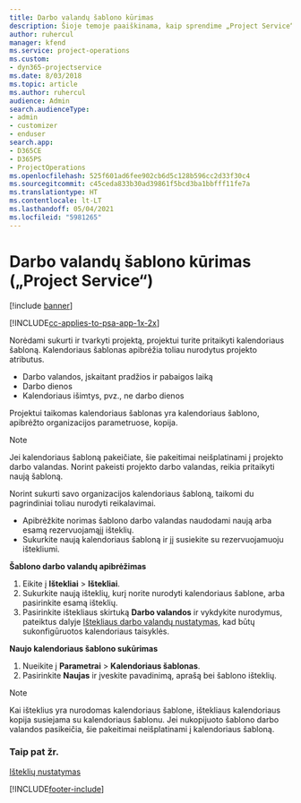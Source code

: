 ```yaml
---
title: Darbo valandų šablono kūrimas
description: Šioje temoje paaiškinama, kaip sprendime „Project Service“ sukurti darbo valandų šabloną.
author: ruhercul
manager: kfend
ms.service: project-operations
ms.custom:
- dyn365-projectservice
ms.date: 8/03/2018
ms.topic: article
ms.author: ruhercul
audience: Admin
search.audienceType:
- admin
- customizer
- enduser
search.app:
- D365CE
- D365PS
- ProjectOperations
ms.openlocfilehash: 525f601ad6fee902cb6d5c128b596cc2d33f30c4
ms.sourcegitcommit: c45ceda833b30ad39861f5bcd3ba1bbfff11fe7a
ms.translationtype: HT
ms.contentlocale: lt-LT
ms.lasthandoff: 05/04/2021
ms.locfileid: "5981265"
---
```

# <a name="create-a-work-hours-template-project-service"></a>Darbo valandų šablono kūrimas („Project Service“)

[!include [banner](../includes/psa-now-project-operations.md)]

[!INCLUDE[cc-applies-to-psa-app-1x-2x](../includes/cc-applies-to-psa-app-3x.md)]

Norėdami sukurti ir tvarkyti projektą, projektui turite pritaikyti kalendoriaus šabloną. Kalendoriaus šablonas apibrėžia toliau nurodytus projekto atributus.

- Darbo valandos, įskaitant pradžios ir pabaigos laiką
- Darbo dienos
- Kalendoriaus išimtys, pvz., ne darbo dienos

Projektui taikomas kalendoriaus šablonas yra kalendoriaus šablono, apibrėžto organizacijos parametruose, kopija.

> [!NOTE]
> Jei kalendoriaus šabloną pakeičiate, šie pakeitimai neišplatinami į projekto darbo valandas. Norint pakeisti projekto darbo valandas, reikia pritaikyti naują šabloną.

Norint sukurti savo organizacijos kalendoriaus šabloną, taikomi du pagrindiniai toliau nurodyti reikalavimai.

- Apibrėžkite norimas šablono darbo valandas naudodami naują arba esamą rezervuojamąjį išteklių.
- Sukurkite naują kalendoriaus šabloną ir jį susiekite su rezervuojamuoju ištekliumi.

**Šablono darbo valandų apibrėžimas**

1. Eikite į **Ištekliai** \> **Ištekliai**.
2. Sukurkite naują išteklių, kurį norite nurodyti kalendoriaus šablone, arba pasirinkite esamą išteklių.
3. Pasirinkite ištekliaus skirtuką **Darbo valandos** ir vykdykite nurodymus, pateiktus dalyje [Ištekliaus darbo valandų nustatymas](https://docs.microsoft.com/dynamics365/field-service/set-work-hours-resource), kad būtų sukonfigūruotos kalendoriaus taisyklės.

**Naujo kalendoriaus šablono sukūrimas**

1. Nueikite į **Parametrai** \> **Kalendoriaus šablonas**.
2. Pasirinkite **Naujas** ir įveskite pavadinimą, aprašą bei šablono išteklių.


> [!NOTE]
> Kai išteklius yra nurodomas kalendoriaus šablone, ištekliaus kalendoriaus kopija susiejama su kalendoriaus šablonu. Jei nukopijuoto šablono darbo valandos pasikeičia, šie pakeitimai neišplatinami į kalendoriaus šabloną.


### <a name="see-also"></a>Taip pat žr.  
 [Išteklių nustatymas](../psa/set-up-resources.md)


[!INCLUDE[footer-include](../includes/footer-banner.md)]
